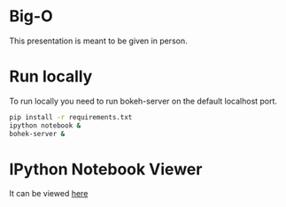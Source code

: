 Big-O
=============

This presentation is meant to be given in person.  

Run locally
============
To run locally you need to run bokeh-server on the default localhost port.

```sh
pip install -r requirements.txt
ipython notebook &
bohek-server &
```

IPython Notebook Viewer
=======================

It can be viewed [here](http://nbviewer.ipython.org/github/brentpayne/presentations/blob/master/big-o/Big-O.ipynb "IPython Notebook Viewer Big-O presentation")

